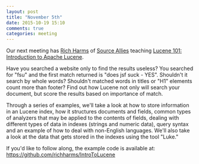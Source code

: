 ```yaml
---
layout: post
title: "November 5th"
date: 2015-10-19 15:10
comments: true
categories: meeting
---
```

Our next meeting has [Rich Harms][rich] of [Source Allies] teaching [Lucene 101: Introduction to Apache Lucene][lucene].

Have you searched a website only to find the results useless? You searched for "fsu" and the first match returned is "does jsf suck - YES". Shouldn't it search by whole words? Shouldn't matched words in titles or "H1" elements count more than footer? Find out how Lucene not only will search your document, but score the results based on importance of match.

Through a series of examples, we'll take a look at how to store information in an Lucene index, how it structures documents and fields, common types of analyzers that may be applied to the contents of fields, dealing with different types of data in indexes (strings and numeric data), query syntax and an example of how to deal with non-English languages. We'll also take a look at the data that gets stored in the indexes using the tool "Luke."

If you'd like to follow along, the example code is available at: https://github.com/richharms/IntroToLucene

[rich]: https://twitter.com/richharms
[lucene]: https://lucene.apache.org/core/
[Source Allies]: http://www.sourceallies.com
